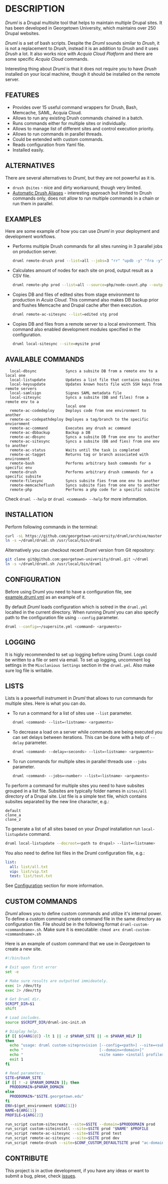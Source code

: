 DESCRIPTION
=====

*Druml* is a Drupal multisite tool that helps to maintain multiple Drupal sites. It has been developed in Georgetown University, which maintains over 250 Drupal websites.

*Druml* is a set of bash scripts. Despite the *Druml* sounds similar to *Drush*, it is not a replacement to *Drush*, instead it is an addition to *Drush* and it uses *Drush* a lot. It also works nice with *Acquia Cloud Platform* and there are some specific *Acquia Cloud* commands.

Interesting thing about *Druml* is that it does not require you to have *Drush* installed on your local machine, though it should be installed on the remote server.

FEATURES
-----
* Provides over 15 useful command wrappers for Drush, Bash, Memcache, SAML, Acquia Cloud.
* Allows to run any existing Drush commands chained in a batch.
* Runs commands either for multiple sites or individually.
* Allows to manage list of different sites and control execution priority.
* Allows to run commands in parallel threads.
* Could be extended with custom commands.
* Reads configuration from Yaml file.
* Installed easily.

ALTERNATIVES
-----

There are several alternatives to *Druml*, but they are not powerful as it is.

* `drush @sites` - nice and dirty workaround, though very limited.
* [Automatic Drush Aliases](http://dropbucket.org/node/749) - interesting approach but limited to Drush commands only, does not allow to run multiple commands in a chain or run them in parallel.

EXAMPLES
-----

Here are some example of how you can use *Druml* in your deployment and development workflows.

* Performs multiple Drush commands for all sites running in 3 parallel jobs on production server.
  ```bash
  druml remote-drush prod --list=all --jobs=3 "rr" "updb -y" "fra -y" "cc all"
  ```

* Calculates amount of nodes for each site on prod, output result as a CSV file.
  ```bash
  druml remote-php prod --list=all --source=php/node-count.php --output=res/node-count.csv
  ```

* Copies DB and files of edited sites from stage environment to production in *Acuia Cloud*. This command also makes DB backup prior and flushes Memcache and Drupal cache after then execution.
  ```bash
  druml remote-ac-sitesync --list=edited stg prod
  ```
  
* Copies DB and files from a remote server to a local environment. This command also enabled development modules specified in the configuration.
  ```bash
  druml local-sitesync --site=mysite prod
  ```

AVAILABLE COMMANDS
-----
```
  local-dbsync             Syncs a subsite DB from a remote env to a local one
  local-listupdate         Updates a list file that contains subsites
  local-keysupdate         Updates known hosts file with SSH keys from remote servers
  local-samlsign           Signes SAML metadata file
  local-sitesync           Syncs a subsite (DB and files) from a remote env to a
                           local one
  remote-ac-codedeploy     Deploys code from one environment to another
  remote-ac-codepathdeploy Deployes a tag/branch to the specific enviornment
  remote-ac-command        Executes any drush ac command
  remote-ac-dbbackup       Backup a DB
  remote-ac-dbsync         Syncs a subsite DB from one env to another
  remote-ac-sitesync       Syncs a subsite (DB and fies) from one env to another
  remote-ac-status         Waits until the task is completed
  remote-ac-tagget         Returns tag or branch associated with environment
  remote-bash              Performs arbitrary bash commands for a specific env
  remote-drush             Performs arbitrary drush commands for a specific subsite
  remote-filesync          Syncs subsite fies from one env to another
  remote-memcacheflush     Syncs subsite fies from one env to another
  remote-php               Performs a php code for a specific subsite
```
Check `druml --help` or `druml <command> --help` for more information.


INSTALLATION
-----

Perform following commands in the terminal:
```bash
curl -sL https://github.com/georgetown-university/druml/archive/master.zip | tar xvz -C ~ && mv ~/druml-master ~/druml
ln -s ~/druml/druml.sh /usr/local/bin/druml
```

Alternatively you can checkout recent *Druml* version from Git repository:
```bash
git clone git@github.com:georgetown-university/druml.git ~/druml
ln -s ~/druml/druml.sh /usr/local/bin/druml
```

CONFIGURATION
-----
Before using Druml you need to have a configuration file, see [example.druml.yml](https://github.com/georgetown-university/druml/blob/master/example.druml.yml) as an example of it.

By default *Druml* loads configuration which is sotred in the `druml.yml` localted in the current directory. When running *Druml* you can also specify path to the configuration file using `--config` parameter.
```bash
druml --config=~/supersite.yml <command> <arguments>
```

LOGGING
-----

It is higly recommended to set up logging before using Druml. Logs could be written to a file or sent via email. To set up logging, uncomment log settings in the `Misclanious Settings` section in the `druml.yml`. Also make sure log file is writable.

LISTS
-----

Lists is a powerfull instrument in *Druml* that allows to run commands for multiple sites. Here is what you can do.

* To run a command for a list of sites use `--list` parameter.
  ```bash
  druml <command> --list=<listname> <arguments>
  ```

* To decrease a load on a server while commands are being executed you can set delays between iterations. This can be done with a help of `--delay` parameter.
  ```bash
  druml <command> --delay=<seconds> --list=<listname> <arguments>
  ```

* To run commands for multiple sites in parallel threads use `--jobs` parameter.
  ```bash
  druml <command> --jobs=<number> --list=<listname> <arguments>
  ```
  
To perform a command for multiple sites you need to have subsites grouped in a list file. Subsites are typically folder names in `sites/all` directory of a Drupal site. List file is a simple text file, which contains subsites separated by the new line character, e.g.:
```
default
clone_a
clone_z
```

To generate a list of all sites based on your *Drupal* installation run `local-listupdate` command.
```bash
druml local-listupdate --docroot=<path to drupal> --list=<listname>
```

You also need to define list files in the Druml configuration file, e.g.:
```yml
list:
  all: list/all.txt
  vip: list/vip.txt
  test: list/test.txt
```

See [Configuration](#configuration) section for more information.

CUSTOM COMMANDS
-----
*Druml* allows you to define custom commands and utilize it's internal power. To define a custom command create command file in the same directory as configuration file. File should be in the following format `druml-custom-<commandname>.sh`. Make sure it is executable: `chmod a+x druml-custom-<commandname>.sh`

Here is an example of custom command that we use in *Georgetown* to create a new site.
```bash
#!/bin/bash

# Exit upon first error
set -e

# Make sure results are outputted immideately.
exec 1> /dev/tty
exec 2> /dev/tty

# Get Druml dir.
SCRIPT_DIR=$1
shift

# Load includes.
source $SCRIPT_DIR/druml-inc-init.sh

# Display help.
if [[ ${#ARG[@]} -lt 1 || -z $PARAM_SITE || -n $PARAM_HELP ]]
then
  echo "usage: druml custom-siteprovision [--config=<path>] --site=<subsite>"
  echo "                                  [--domain=<domain>]"
  echo "                                  <site name> <install profile>"
  exit 1
fi

# Read parameters.
SITE=$PARAM_SITE
if [[ ! -z $PARAM_DOMAIN ]]; then
  PRODDOMAIN=$PARAM_DOMAIN
else
  PRODDOMAIN="$SITE.georgetown.edu"
fi
ENV=$(get_environment ${ARG[1]})
NAME=${ARG[1]}
PROFILE=${ARG[2]}

run_script custom-sitecreate --site=$SITE --domain=$PRODDOMAIN prod
run_script custom-siteinstall --site=$SITE prod "$NAME" $PROFILE
run_script remote-ac-sitesync --site=$SITE prod test
run_script remote-ac-sitesync --site=$SITE prod dev
run_script remote-drush --site=$CONF_CUSTOM_DEFAULTSITE prod "ac-domain-purge gudrupal.prod.acquia-sites.com"
```

CONTRIBUTE
-----
This project is in active development, if you have any ideas or want to submit a bug, plese, check [issues](https://github.com/georgetown-university/druml/issues).
